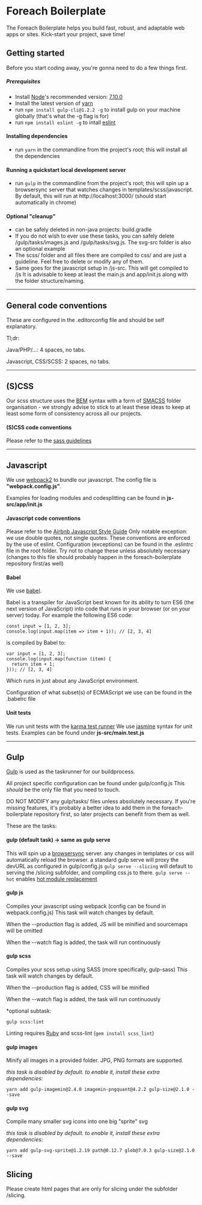 # Foreach Boilerplate
The Foreach Boilerplate helps you build fast, robust, and adaptable web apps or sites. Kick-start your project, save time!

## Getting started
Before you start coding away, you're gonna need to do a few things first.

##### Prerequisites
* Install [Node](https://nodejs.org/en/download/ )'s recommended version: [7.10.0](https://nodejs.org/dist/v7.10.0/node-v7.10.0-x64.msi)
* Install the latest version of [yarn](https://yarnpkg.com/lang/en/)
* run `npm install gulp-cli@1.2.2 -g` to install gulp on your machine globally (that's what the -g flag is for)
* run `npm install eslint -g` to intall [eslint](http://eslint.org/)

#### Installing dependencies
* run `yarn` in the commandline from the project's root; this will install all the dependencies

#### Running a quickstart local development server
* run `gulp` in the commandline from the project's root; this will spin up a browsersync server that watches changes in templates/scss/javascript. By default, this will run at http://localhost:3000/ (should start automatically in chrome)

#### Optional "cleanup"
* can be safely deleted in non-java projects: build.gradle
* If you do not wish to ever use these tasks, you can safely delete /gulp/tasks/images.js and /gulp/tasks/svg.js. The svg-src folder is also an optional example
* The scss/ folder and all files there are compiled to css/ and are just a guideline. Feel free to delete or modify any of them.
* Same goes for the javascript setup in /js-src. This will get compiled to /js
It is advisable to keep at least the main.js and app/init.js along with the folder structure/naming.

***

## General code conventions

These are configured in the .editorconfig file and should be self explanatory.

Tl;dr: 

Java/PHP/...: 4 spaces, no tabs.

Javascript, CSS/SCSS: 2 spaces, no tabs.

***

## (S)CSS
Our scss structure uses the [BEM](https://css-tricks.com/bem-101/) syntax with a form of [SMACSS](https://smacss.com/book/categorizing) folder organisation - we strongly advise to stick to at least these ideas to keep at least some form of consistency across all our projects. 

#### (S)CSS code conventions

Please refer to the [sass guidelines](https://sass-guidelin.es/)

***

## Javascript
We use [webpack2](https://webpack.js.org/) to bundle our javascript.
The config file is **"webpack.config.js"**.

Examples for loading modules and codesplitting can be found in **js-src/app/init.js**
#### Javascript code conventions
Please refer to the [Airbnb Javascript Style Guide](https://github.com/airbnb/javascript/blob/master/README.md)
Only notable exception: we use double quotes, not single quotes.
These conventions are enforced by the use of eslint. Configuration (exceptions) can be found in the .eslintrc file in the root folder. Try not to change these unless absolutely necessary (changes to this file should probably happen in the foreach-boilerplate repository first/as well)

#### Babel
We use [babel](http://babeljs.io/).

Babel is a transpiler for JavaScript best known for its ability to turn ES6 (the next version of JavaScript) into code that runs in your browser (or on your server) today. For example the following ES6 code:
```
const input = [1, 2, 3];
console.log(input.map(item => item + 1)); // [2, 3, 4]
```
is compiled by Babel to:
```
var input = [1, 2, 3];
console.log(input.map(function (item) {
  return item + 1;
})); // [2, 3, 4]
```
Which runs in just about any JavaScript environment.

Configuration of what subset(s) of ECMAScript we use can be found in the .babelrc file

#### Unit tests
We run unit tests with the [karma test runner](http://karma-runner.github.io)
We use [jasmine](https://jasmine.github.io/) syntax for unit tests.
Examples can be found under **js-src/main.test.js**

***

## Gulp 
[Gulp](https://gulpjs.com/) is used as the taskrunner for our buildprocess.

All project specific configuration can be found under gulp/config.js
This *should* be the only file that you need to touch. 

DO NOT MODIFY any gulp/tasks/ files unless absolutely necessary. If you're missing features, it's probably a better idea to add them in the foreach-boilerplate repository first, so later projects can benefit from them as well.

These are the tasks:

#### gulp (default task) -> same as gulp serve
This will spin up a [browsersync](https://browsersync.io/)  server.
any changes in templates or css will automatically reload the browser.
a standard gulp serve will proxy the devURL as configured in gulp/config.js
`gulp serve --slicing`
will default to serving the /slicing subfolder, and compiling css.js to there.
`gulp serve --hot`
enables [hot module replacement](https://webpack.js.org/concepts/hot-module-replacement/)

#### gulp js
Compiles your javascript using webpack (config can be found in webpack.config.js)
This task will watch changes by default.

When the --production flag is added, JS will be minified and sourcemaps will be omitted

When the --watch flag is added, the task will run continuously

#### gulp scss
Compiles your scss setup using SASS (more specifically, gulp-sass)
This task will watch changes by default.

When the --production flag is added, CSS will be minified

When the --watch flag is added, the task will run continuously

*optional subtask:
```
gulp scss:lint
``` 
Linting requires [Ruby](https://www.ruby-lang.org/en/documentation/installation/) and scss-lint (`gem install scss_lint`)

#### gulp images
Minify all images in a provided folder. JPG, PNG formats are supported.

*this task is disabled by default. to enable it, install these extra dependencies:*

```
yarn add gulp-imagemin@2.4.0 imagemin-pngquant@4.2.2 gulp-size@2.1.0 --save
```

#### gulp svg
Compile many smaller svg icons into one big "sprite" svg

*this task is disabled by default. to enable it, install these extra dependencies:*
```
yarn add gulp-svg-sprite@1.2.19 path@0.12.7 glob@7.0.3 gulp-size@2.1.0 --save
```

## Slicing

Please create html pages that are only for slicing under the subfolder /slicing.
